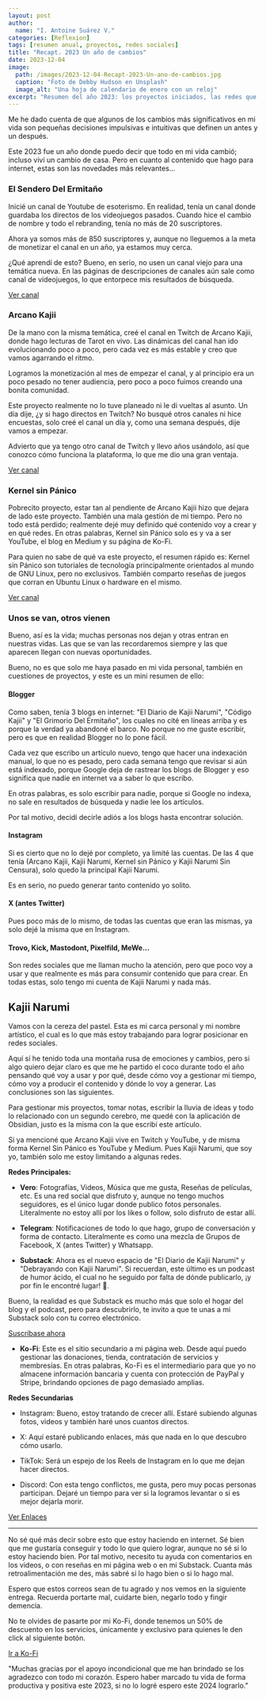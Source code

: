 ```yaml
---
layout: post
author:
  name: "I. Antoine Suárez V."
categories: [Reflexion]
tags: [resumen anual, proyectos, redes sociales]
title: "Recapt. 2023 Un año de cambios"
date: 2023-12-04
image:
  path: /images/2023-12-04-Recapt-2023-Un-ano-de-cambios.jpg
  caption: "Foto de Debby Hudson en Unsplash"
  image_alt: "Una hoja de calendario de enero con un reloj"
excerpt: "Resumen del año 2023: los proyectos iniciados, las redes que se quedaron y los aprendizajes que marcaron un antes y un después en el mundo de Kajii Narumi."
---
```



Me he dado cuenta de que algunos de los cambios más significativos en mi vida son pequeñas decisiones impulsivas e intuitivas que definen un antes y un después.

Este 2023 fue un año donde puedo decir que todo en mi vida cambió; incluso viví un cambio de casa. Pero en cuanto al contenido que hago para internet, estas son las novedades más relevantes...


### El Sendero Del Ermitaño

Inicié un canal de Youtube de esoterismo. En realidad, tenía un canal donde guardaba los directos de los videojuegos pasados. Cuando hice el cambio de nombre y todo el rebranding, tenía no más de 20 suscriptores.

Ahora ya somos más de 850 suscriptores y, aunque no lleguemos a la meta de monetizar el canal en un año, ya estamos muy cerca.

¿Qué aprendí de esto? Bueno, en serio, no usen un canal viejo para una temática nueva. En las páginas de descripciones de canales aún sale como canal de videojuegos, lo que entorpece mis resultados de búsqueda.

[Ver canal](https://youtube.com/channel/UCviiwWWhyZPn4IZtDZhAvlw?sub_confirmation=1)

### Arcano Kajii

De la mano con la misma temática, creé el canal en Twitch de Arcano Kajii, donde hago lecturas de Tarot en vivo. Las dinámicas del canal han ido evolucionando poco a poco, pero cada vez es más estable y creo que vamos agarrando el ritmo.

Logramos la monetización al mes de empezar el canal, y al principio era un poco pesado no tener audiencia, pero poco a poco fuimos creando una bonita comunidad.

Este proyecto realmente no lo tuve planeado ni le di vueltas al asunto. Un día dije, ¿y si hago directos en Twitch? No busqué otros canales ni hice encuestas, solo creé el canal un día y, como una semana después, dije vamos a empezar.

Advierto que ya tengo otro canal de Twitch y llevo años usándolo, así que conozco cómo funciona la plataforma, lo que me dio una gran ventaja.

[Ver canal](https://www.twitch.tv/arcanokajii)

### Kernel sin Pánico

Pobrecito proyecto, estar tan al pendiente de Arcano Kajii hizo que dejara de lado este proyecto. También una mala gestión de mi tiempo. Pero no todo está perdido; realmente dejé muy definido qué contenido voy a crear y en qué redes. En otras palabras, Kernel sin Pánico solo es y va a ser YouTube, el blog en Medium y su página de Ko-Fi.

Para quien no sabe de qué va este proyecto, el resumen rápido es: Kernel sin Pánico son tutoriales de tecnología principalmente orientados al mundo de GNU Linux, pero no exclusivos. También comparto reseñas de juegos que corran en Ubuntu Linux o hardware en el mismo.

[Ver canal](https://www.youtube.com/channel/UCPjT4JmZglYBRGkD1DtUJrg?sub_confirmation=1)

### Unos se van, otros vienen

Bueno, así es la vida; muchas personas nos dejan y otras entran en nuestras vidas. Las que se van las recordaremos siempre y las que aparecen llegan con nuevas oportunidades.

Bueno, no es que solo me haya pasado en mi vida personal, también en cuestiones de proyectos, y este es un mini resumen de ello:

#### Blogger

Como saben, tenía 3 blogs en internet: "El Diario de Kajii Narumi", "Código Kajii" y "El Grimorio Del Ermitaño", los cuales no cité en líneas arriba y es porque la verdad ya abandoné el barco. No porque no me guste escribir, pero es que en realidad Blogger no lo pone fácil.

Cada vez que escribo un artículo nuevo, tengo que hacer una indexación manual, lo que no es pesado, pero cada semana tengo que revisar si aún está indexado, porque Google deja de rastrear los blogs de Blogger y eso significa que nadie en internet va a saber lo que escribo.

En otras palabras, es solo escribir para nadie, porque si Google no indexa, no sale en resultados de búsqueda y nadie lee los artículos.

Por tal motivo, decidí decirle adiós a los blogs hasta encontrar solución.

#### Instagram

Si es cierto que no lo dejé por completo, ya limité las cuentas. De las 4 que tenía (Arcano Kajii, Kajii Narumi, Kernel sin Pánico y Kajii Narumi Sin Censura), solo quedo la principal Kajii Narumi.

Es en serio, no puedo generar tanto contenido yo solito.

#### X (antes Twitter)

Pues poco más de lo mismo, de todas las cuentas que eran las mismas, ya solo dejé la misma que en Instagram.

#### Trovo, Kick, Mastodont, Pixelfild, MeWe...

Son redes sociales que me llaman mucho la atención, pero que poco voy a usar y que realmente es más para consumir contenido que para crear. En todas estas, solo tengo mi cuenta de Kajii Narumi y nada más.

## Kajii Narumi

Vamos con la cereza del pastel. Esta es mi carca personal y mi nombre artístico, el cual es lo que más estoy trabajando para lograr posicionar en redes sociales.

Aquí sí he tenido toda una montaña rusa de emociones y cambios, pero si algo quiero dejar claro es que me he partido el coco durante todo el año pensando qué voy a usar y por qué, desde cómo voy a gestionar mi tiempo, cómo voy a producir el contenido y dónde lo voy a generar. Las conclusiones son las siguientes.

Para gestionar mis proyectos, tomar notas, escribir la lluvia de ideas y todo lo relacionado con un segundo cerebro, me quedé con la aplicación de Obsidian, justo es la misma con la que escribí este artículo.

Si ya mencioné que Arcano Kajii vive en Twitch y YouTube, y de misma forma Kernel Sin Pánico es YouTube y Medium. Pues Kajii Narumi, que soy yo, también solo me estoy limitando a algunas redes.

**Redes Principales:**

- **Vero**: Fotografías, Videos, Música que me gusta, Reseñas de películas, etc. Es una red social que disfruto y, aunque no tengo muchos seguidores, es el único lugar donde publico fotos personales. Literalmente no estoy allí por los likes o follow, solo disfruto de estar allí.
    
- **Telegram**: Notificaciones de todo lo que hago, grupo de conversación y forma de contacto. Literalmente es como una mezcla de Grupos de Facebook, X (antes Twitter) y Whatsapp.
    
- **Substack**: Ahora es el nuevo espacio de "El Diario de Kajii Narumi" y "Debrayando con Kajii Narumi". Si recuerdan, este último es un podcast de humor ácido, el cual no he seguido por falta de dónde publicarlo, ¡y por fin le encontré lugar! 🥳.
    

Bueno, la realidad es que Substack es mucho más que solo el hogar del blog y el podcast, pero para descubrirlo, te invito a que te unas a mi Substack solo con tu correo electrónico.

[Suscríbase ahora](https://kajiinarumi.substack.com/subscribe?)

- **Ko-Fi**: Este es el sitio secundario a mi página web. Desde aquí puedo gestionar las donaciones, tienda, contratación de servicios y membresías. En otras palabras, Ko-Fi es el intermediario para que yo no almacene información bancaria y cuenta con protección de PayPal y Stripe, brindando opciones de pago demasiado amplias.
    

**Redes Secundarias**

- Instagram: Bueno, estoy tratando de crecer allí. Estaré subiendo algunas fotos, videos y también haré unos cuantos directos.
    
- X: Aquí estaré publicando enlaces, más que nada en lo que descubro cómo usarlo.
    
- TikTok: Será un espejo de los Reels de Instagram en lo que me dejan hacer directos.
    
- Discord: Con esta tengo conflictos, me gusta, pero muy pocas personas participan. Dejaré un tiempo para ver si la logramos levantar o si es mejor dejarla morir.
    

[Ver Enlaces](https://linktr.ee/kajiinarumi)

---

No sé qué más decir sobre esto que estoy haciendo en internet. Sé bien que me gustaría conseguir y todo lo que quiero lograr, aunque no sé si lo estoy haciendo bien. Por tal motivo, necesito tu ayuda con comentarios en los videos, o con reseñas en mi página web o en mi Substack. Cuanta más retroalimentación me des, más sabré si lo hago bien o si lo hago mal.

Espero que estos correos sean de tu agrado y nos vemos en la siguiente entrega. Recuerda portarte mal, cuidarte bien, negarlo todo y fingir demencia.

No te olvides de pasarte por mi Ko-Fi, donde tenemos un 50% de descuento en los servicios, únicamente y exclusivo para quienes le den click al siguiente botón.

[Ir a Ko-Fi](https://ko-fi.com/kajiinarumi/link/YULE23SUBSTACK)

"Muchas gracias por el apoyo incondicional que me han brindado se los agradezco con todo mi corazón. Espero haber marcado tu vida de forma productiva y positiva este 2023, si no lo logré espero este 2024 lograrlo."

